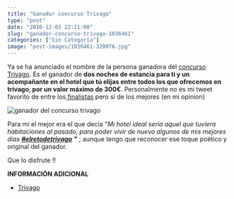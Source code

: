 ```yaml
---
title: "Ganador concurso Trivago"
type: "post"
date: "2010-12-03 22:21:00"
slug: "ganador-concurso-trivago-1036461"
categories: ["Sin Categoría"]
image: "post-images/1036461-320076.jpg"
---
```


Ya se ha anunciado el nombre de la persona ganadora del [concurso Trivago](http://www.missviajes.com/concurso-trivago-956868). Es el ganador de **dos noches de estancia para ti y un acompañante en el hotel que tú elijas entre todos los que ofrecemos en trivago, por un valor máximo de 300€**. Personalmente no es mi tweet favorito de entre los[ finalistas](http://www.missviajes.com/finalistas-concurso-trivago-1025522) pero sí de los mejores (en mi opinion)

![ganador del concurso trivago](post-images/1036461-320076.jpg "ganador del concurso trivago")

Para mi el mejor era el que decía "*Mi hotel ideal sería aquel que tuviera habitaciones al pasado, para poder vivir de nuevo algunos de mis mejores días* [***\#elretodetrivago***](https://twitter.com/) **"** ; aunque tengo que reconocer ese toque poético y original del ganador.

Que lo disfrute !!

**INFORMACIÓN ADICIONAL**

- [Trivago](http://blog.trivago.es/2010/12/02/nuestro-concurso-imagina-tu-hotel-ideal-ganador/)